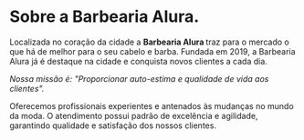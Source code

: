 <h1> Sobre a Barbearia Alura. </h1>

<p> Localizada no coração da cidade a <strong> Barbearia Alura </Strong> traz para o mercado o que há de melhor para o seu cabelo e barba. Fundada em 2019, a Barbearia Alura já é destaque na cidade e conquista novos clientes a cada dia. </p>

<p> <em> Nossa missão é: "Proporcionar auto-estima e qualidade de vida aos clientes". </p> </em>

<p> Oferecemos profissionais experientes e antenados às mudanças no mundo da moda. O atendimento possui padrão de excelência e agilidade, garantindo qualidade e satisfação dos nossos clientes. </p>
